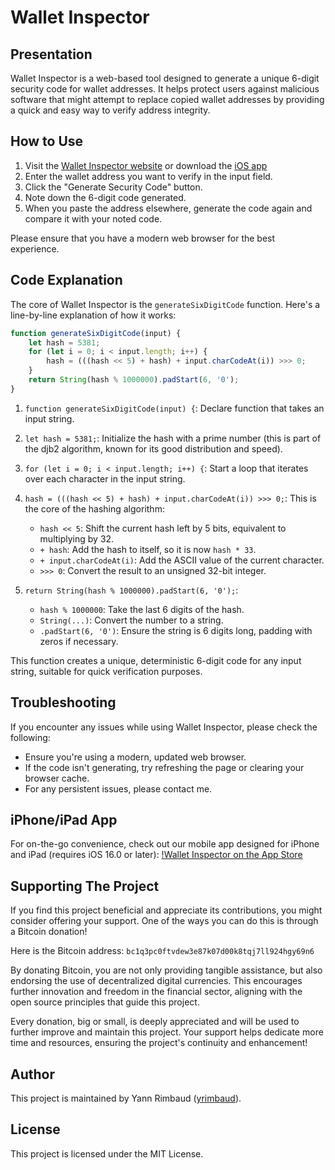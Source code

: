 # Wallet Inspector

## Presentation
Wallet Inspector is a web-based tool designed to generate a unique 6-digit security code for wallet addresses. It helps protect users against malicious software that might attempt to replace copied wallet addresses by providing a quick and easy way to verify address integrity.

## How to Use
1. Visit the [Wallet Inspector website](https://yrimbaud.github.io/wallet-inspector/) or download the [iOS app](https://apps.apple.com/app/wallet-inspector/id6667109541)
2. Enter the wallet address you want to verify in the input field.
3. Click the "Generate Security Code" button.
4. Note down the 6-digit code generated.
5. When you paste the address elsewhere, generate the code again and compare it with your noted code.

Please ensure that you have a modern web browser for the best experience.

## Code Explanation
The core of Wallet Inspector is the `generateSixDigitCode` function. Here's a line-by-line explanation of how it works:

```javascript
function generateSixDigitCode(input) {
    let hash = 5381;
    for (let i = 0; i < input.length; i++) {
        hash = (((hash << 5) + hash) + input.charCodeAt(i)) >>> 0;
    }
    return String(hash % 1000000).padStart(6, '0');
}
```

1. `function generateSixDigitCode(input) {`: Declare function that takes an input string.

2. `let hash = 5381;`: Initialize the hash with a prime number (this is part of the djb2 algorithm, known for its good distribution and speed).

3. `for (let i = 0; i < input.length; i++) {`: Start a loop that iterates over each character in the input string.

4. `hash = (((hash << 5) + hash) + input.charCodeAt(i)) >>> 0;`: This is the core of the hashing algorithm:
   - `hash << 5`: Shift the current hash left by 5 bits, equivalent to multiplying by 32.
   - `+ hash`: Add the hash to itself, so it is now `hash * 33`.
   - `+ input.charCodeAt(i)`: Add the ASCII value of the current character.
   - `>>> 0`: Convert the result to an unsigned 32-bit integer.

5. `return String(hash % 1000000).padStart(6, '0');`: 
   - `hash % 1000000`: Take the last 6 digits of the hash.
   - `String(...)`: Convert the number to a string.
   - `.padStart(6, '0')`: Ensure the string is 6 digits long, padding with zeros if necessary.

This function creates a unique, deterministic 6-digit code for any input string, suitable for quick verification purposes.


## Troubleshooting
If you encounter any issues while using Wallet Inspector, please check the following:
- Ensure you're using a modern, updated web browser.
- If the code isn't generating, try refreshing the page or clearing your browser cache.
- For any persistent issues, please contact me.

## iPhone/iPad App
For on-the-go convenience, check out our mobile app designed for iPhone and iPad (requires iOS 16.0 or later):
[!Wallet Inspector on the App Store](https://apps.apple.com/app/wallet-inspector/id6667109541)

## Supporting The Project
If you find this project beneficial and appreciate its contributions, you might consider offering your support. One of the ways you can do this is through a Bitcoin donation!

Here is the Bitcoin address:
`bc1q3pc0ftvdew3e87k07d00k8tqj7ll924hgy69n6`

By donating Bitcoin, you are not only providing tangible assistance, but also endorsing the use of decentralized digital currencies. This encourages further innovation and freedom in the financial sector, aligning with the open source principles that guide this project.

Every donation, big or small, is deeply appreciated and will be used to further improve and maintain this project. Your support helps dedicate more time and resources, ensuring the project's continuity and enhancement!

## Author
This project is maintained by Yann Rimbaud ([yrimbaud](https://github.com/yrimbaud)).

## License
This project is licensed under the MIT License.
